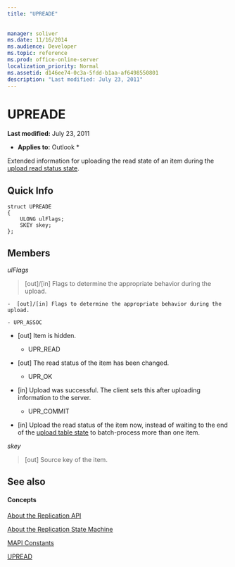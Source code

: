 ```yaml
---
title: "UPREADE"
 
 
manager: soliver
ms.date: 11/16/2014
ms.audience: Developer
ms.topic: reference
ms.prod: office-online-server
localization_priority: Normal
ms.assetid: d146ee74-0c3a-5fdd-b1aa-af6498550801
description: "Last modified: July 23, 2011"
---
```


# UPREADE

 **Last modified:** July 23, 2011 
  
 * **Applies to:** Outlook * 
  
Extended information for uploading the read state of an item during the [upload read status state](upload-read-status-state.md).
  
## Quick Info

```
struct UPREADE 
{ 
    ULONG ulFlags; 
    SKEY skey; 
};
```

## Members

 _ulFlags_
  
>  [out]/[in] Flags to determine the appropriate behavior during the upload. 
    
    -  [out]/[in] Flags to determine the appropriate behavior during the upload. 
    
    - UPR_ASSOC
    
  - [out] Item is hidden.
    
    - UPR_READ
    
  - [out] The read status of the item has been changed.
    
    - UPR_OK
    
  - [in] Upload was successful. The client sets this after uploading information to the server.
    
    - UPR_COMMIT
    
  - [in] Upload the read status of the item now, instead of waiting to the end of the [upload table state](upload-table-state.md) to batch-process more than one item. 
    
 _skey_
  
> [out] Source key of the item.
    
## See also

#### Concepts

[About the Replication API](about-the-replication-api.md)
  
[About the Replication State Machine](about-the-replication-state-machine.md)
  
[MAPI Constants](mapi-constants.md)
  
[UPREAD](upread.md)

